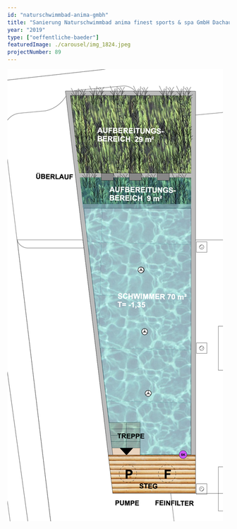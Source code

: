 ```yaml
---
id: "naturschwimmbad-anima-gmbh"
title: "Sanierung Naturschwimmbad anima finest sports & spa GmbH Dachau"
year: "2019"
type: ["oeffentliche-baeder"]
featuredImage: ./carousel/img_1824.jpeg
projectNumber: 89
---
```


![Entwurf](images/089-19entwurfm1-100.png)